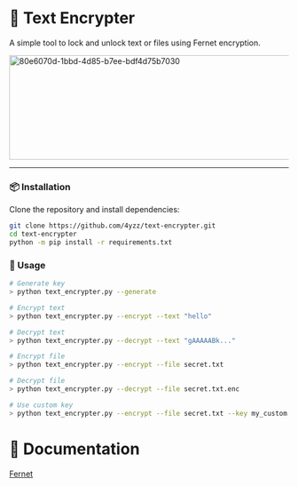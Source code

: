 # 🔐 Text Encrypter
A simple tool to lock and unlock text or files using Fernet encryption.

<img width="958" height="188" alt="80e6070d-1bbd-4d85-b7ee-bdf4d75b7030" src="https://github.com/user-attachments/assets/5c853481-eec4-4367-9815-1d06cb29ee7c" />


---

### 📦 Installation
Clone the repository and install dependencies:

```bash
git clone https://github.com/4yzz/text-encrypter.git
cd text-encrypter
python -m pip install -r requirements.txt
```

### 🚀 Usage
```bash
# Generate key
> python text_encrypter.py --generate

# Encrypt text
> python text_encrypter.py --encrypt --text "hello"

# Decrypt text
> python text_encrypter.py --decrypt --text "gAAAAABk..."

# Encrypt file
> python text_encrypter.py --encrypt --file secret.txt

# Decrypt file
> python text_encrypter.py --decrypt --file secret.txt.enc

# Use custom key
> python text_encrypter.py --encrypt --file secret.txt --key my_custom.key
```
# 📄 Documentation
[Fernet](https://cryptography.io/en/latest/fernet/)


